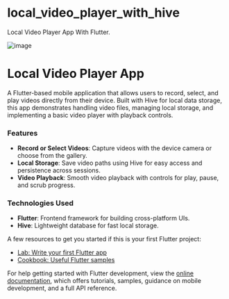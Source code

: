 # local_video_player_with_hive

Local Video Player App With Flutter.

![image](https://github.com/user-attachments/assets/8d4af91b-7126-4015-88bd-7a5a3b3a1475)

# Local Video Player App

A Flutter-based mobile application that allows users to record, select, and play videos directly from their device. Built with Hive for local data storage, this app demonstrates handling video files, managing local storage, and implementing a basic video player with playback controls. 

### Features
- **Record or Select Videos**: Capture videos with the device camera or choose from the gallery.
- **Local Storage**: Save video paths using Hive for easy access and persistence across sessions.
- **Video Playback**: Smooth video playback with controls for play, pause, and scrub progress.

### Technologies Used
- **Flutter**: Frontend framework for building cross-platform UIs.
- **Hive**: Lightweight database for fast local storage.



A few resources to get you started if this is your first Flutter project:

- [Lab: Write your first Flutter app](https://docs.flutter.dev/get-started/codelab)
- [Cookbook: Useful Flutter samples](https://docs.flutter.dev/cookbook)

For help getting started with Flutter development, view the
[online documentation](https://docs.flutter.dev/), which offers tutorials,
samples, guidance on mobile development, and a full API reference.
